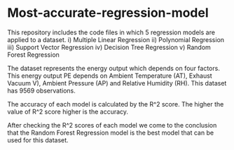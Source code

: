 # Most-accurate-regression-model
This repository includes the code files in which 5 regression models are applied to a dataset.
i) Multiple Linear Regression
ii) Polynomial Regression
iii) Support Vector Regression
iv) Decision Tree Regression
v) Random Forest Regression

The dataset represents the energy output which depends on four factors. This energy output PE depends on Ambient Temperature (AT), Exhaust Vacuum V), Ambient Pressure (AP) and Relative Humidity (RH).
This dataset has 9569 observations.

The accuracy of each model is calculated by the R^2 score. The higher the value of R^2 score higher is the accuracy.

After checking the R^2 scores of each model we come to the conclusion that the Random Forest Regression model is the best model that can be used for this dataset.

